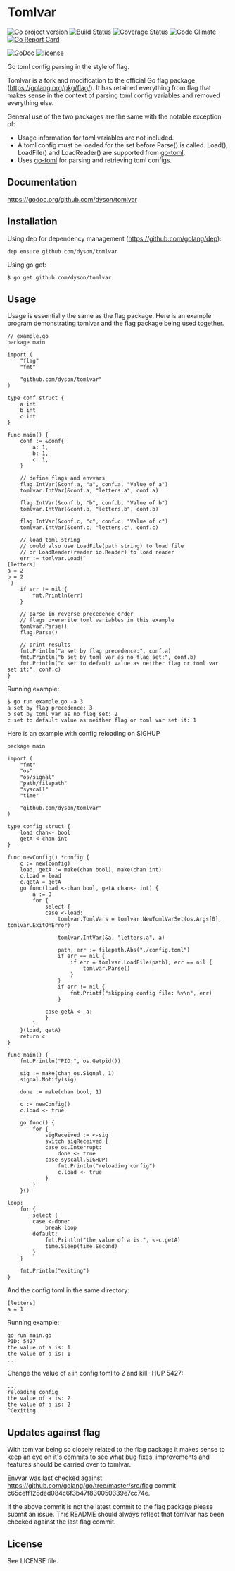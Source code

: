 # Tomlvar

[![Go project version](https://badge.fury.io/go/github.com%2Fdyson%2Ftomlvar.svg)](https://badge.fury.io/go/github.com%2Fdyson%2Ftomlvar)
[![Build Status](https://travis-ci.org/dyson/envvar.svg?branch=master)](https://travis-ci.org/dyson/tomlvar)
[![Coverage Status](https://coveralls.io/repos/github/dyson/tomlvar/badge.svg?branch=master)](https://coveralls.io/github/dyson/tomlvar?branch=master)
[![Code Climate](https://codeclimate.com/github/dyson/tomlvar/badges/gpa.svg)](https://codeclimate.com/github/dyson/tomlvar)
[![Go Report Card](https://goreportcard.com/badge/github.com/dyson/tomlvar)](https://goreportcard.com/report/github.com/dyson/tomlvar)

[![GoDoc](https://godoc.org/github.com/dyson/tomlvar?status.svg)](http://godoc.org/github.com/dyson/tomlvar)
[![license](https://img.shields.io/github/license/dyson/tomlvar.svg)](https://github.com/dyson/tomlvar/blob/master/LICENSE)

Go toml config parsing in the style of flag.

Tomlvar is a fork and modification to the official Go flag package (https://golang.org/pkg/flag/). It has retained everything from flag that makes sense in the context of parsing toml config variables and removed everything else.

General use of the two packages are the same with the notable exception of:
 - Usage information for toml variables are not included.
 - A toml config must be loaded for the set before Parse() is called. Load(), LoadFile() and LoadReader() are supported from [go-toml](https://github.com/pelletier/go-toml/).
 - Uses [go-toml](https://github.com/pelletier/go-toml/) for parsing and retrieving toml configs.

## Documentation
https://godoc.org/github.com/dyson/tomlvar

## Installation
Using dep for dependency management (https://github.com/golang/dep):
```
dep ensure github.com/dyson/tomlvar
```

Using go get:
```
$ go get github.com/dyson/tomlvar
```
## Usage
Usage is essentially the same as the flag package. Here is an example program demonstrating tomlvar and the flag package being used together.

```
// example.go
package main

import (
	"flag"
	"fmt"

	"github.com/dyson/tomlvar"
)

type conf struct {
	a int
	b int
	c int
}

func main() {
	conf := &conf{
		a: 1,
		b: 1,
		c: 1,
	}

	// define flags and envvars
	flag.IntVar(&conf.a, "a", conf.a, "Value of a")
	tomlvar.IntVar(&conf.a, "letters.a", conf.a)

	flag.IntVar(&conf.b, "b", conf.b, "Value of b")
	tomlvar.IntVar(&conf.b, "letters.b", conf.b)
	
	flag.IntVar(&conf.c, "c", conf.c, "Value of c")
	tomlvar.IntVar(&conf.c, "letters.c", conf.c)

	// load toml string
	// could also use LoadFile(path string) to load file
	// or LoadReader(reader io.Reader) to load reader
	err := tomlvar.Load(`
[letters]
a = 2
b = 2
`)
	if err != nil {
		fmt.Println(err)
	}

	// parse in reverse precedence order
	// flags overwrite toml variables in this example
	tomlvar.Parse()
	flag.Parse()
	
	// print results
	fmt.Println("a set by flag precedence:", conf.a)
	fmt.Println("b set by toml var as no flag set:", conf.b) 
	fmt.Println("c set to default value as neither flag or toml var set it:", conf.c)
}
```

Running example:
```
$ go run example.go -a 3
a set by flag precedence: 3
b set by toml var as no flag set: 2
c set to default value as neither flag or toml var set it: 1
```

Here is an example with config reloading on SIGHUP
```
package main

import (
	"fmt"
	"os"
	"os/signal"
	"path/filepath"
	"syscall"
	"time"

	"github.com/dyson/tomlvar"
)

type config struct {
	load chan<- bool
	getA <-chan int
}

func newConfig() *config {
	c := new(config)
	load, getA := make(chan bool), make(chan int)
	c.load = load
	c.getA = getA
	go func(load <-chan bool, getA chan<- int) {
		a := 0
		for {
			select {
			case <-load:
				tomlvar.TomlVars = tomlvar.NewTomlVarSet(os.Args[0], tomlvar.ExitOnError)

				tomlvar.IntVar(&a, "letters.a", a)

				path, err := filepath.Abs("./config.toml")
				if err == nil {
					if err = tomlvar.LoadFile(path); err == nil {
						tomlvar.Parse()
					}
				}
				if err != nil {
					fmt.Printf("skipping config file: %v\n", err)
				}

			case getA <- a:
			}
		}
	}(load, getA)
	return c
}

func main() {
	fmt.Println("PID:", os.Getpid())

	sig := make(chan os.Signal, 1)
	signal.Notify(sig)

	done := make(chan bool, 1)

	c := newConfig()
	c.load <- true

	go func() {
		for {
			sigReceived := <-sig
			switch sigReceived {
			case os.Interrupt:
				done <- true
			case syscall.SIGHUP:
				fmt.Println("reloading config")
				c.load <- true
			}
		}
	}()

loop:
	for {
		select {
		case <-done:
			break loop
		default:
			fmt.Println("the value of a is:", <-c.getA)
			time.Sleep(time.Second)
		}
	}

	fmt.Println("exiting")
}
```
And the config.toml in the same directory:
```
[letters]
a = 1
```


Running example:
```
go run main.go
PID: 5427
the value of a is: 1
the value of a is: 1
...
```

Change the value of `a` in config.toml to 2 and kill -HUP 5427:
```
...
reloading config
the value of a is: 2
the value of a is: 2
^Cexiting
```

## Updates against flag
With tomlvar being so closely related to the flag package it makes sense to keep an eye on it's commits to see what bug fixes, improvements and features should be carried over to tomlvar.

Envvar was last checked against https://github.com/golang/go/tree/master/src/flag commit c65ceff125ded084c6f3b47f830050339e7cc74e.

If the above commit is not the latest commit to the flag package please submit an issue. This README should always reflect that tomlvar has been checked against the last flag commit.

## License
See LICENSE file.
